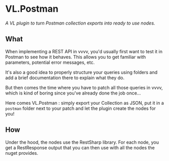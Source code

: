 # VL.Postman

*A VL plugin to turn Postman collection exports into ready to use nodes.*

## What

When implementing a REST API in vvvv, you'd usually first want to test it in Postman to see how it behaves. This allows you to get familiar with parameters, potential error messages, etc.

It's also a good idea to properly structure your queries using folders and add a brief documentation there to explain what they do.

But then comes the time where you have to patch all those queries in vvvv, which is kind of boring since you've already done the job once...

Here comes VL.Postman : simply export your Collection as JSON, put it in a `postman` folder next to your patch and let the plugin create the nodes for you!

## How

Under the hood, the nodes use the RestSharp library. For each node, you get a RestResponse output that you can then use with all the nodes the nuget provides.
